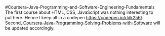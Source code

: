 #Coursera-Java-Programming-and-Software-Engineering-Fundamentals
The first course about HTML, CSS, JavaScript was nothing interesting to put here. Hence I keep all in a codepen https://codepen.io/ddk256/.
Second, [Coursera-Java-Programming-Solving-Problems-with-Software](Coursera-Java-Programming-and-Software-Engineering-Fundamentals/Coursera-Java-Programming-Solving-Problems-with-Software/) will be updated accordingly.
